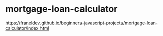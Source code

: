 # mortgage-loan-calculator

https://franeldev.github.io/beginners-javascript-projects/mortgage-loan-calculator/index.html